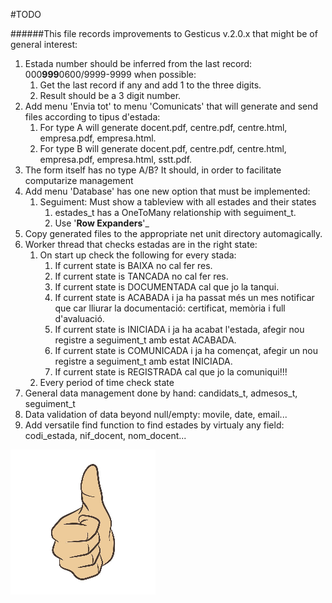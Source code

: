 #TODO

######This file records improvements to Gesticus v.2.0.x that might be of general interest:

1. Estada number should be inferred from the last record: 000**999**0600/9999-9999 when possible:
   1. Get the last record if any and add 1 to the three digits.
   1. Result should be a 3 digit number.
1. Add menu 'Envia tot' to menu 'Comunicats' that will generate and send files according to tipus d'estada:
   1. For type A will generate docent.pdf, centre.pdf, centre.html, empresa.pdf, empresa.html. 
   1. For type B will generate docent.pdf, centre.pdf, centre.html, empresa.pdf, empresa.html, sstt.pdf. 
1. The form itself has no type A/B? It should, in order to facilitate computarize management</li>
1. Add menu 'Database' has one new option that must be implemented:
   1. Seguiment: Must show a tableview with all estades and their states
      1. estades_t has a OneToMany relationship with seguiment_t.
      1. Use '**Row Expanders**'_
1. Copy generated files to the appropriate net unit directory automagically.
1. Worker thread that checks estadas are in the right state:
   1. On start up check the following for every stada:
      1. If current state is BAIXA no cal fer res.
      1. If current state is TANCADA no cal fer res.
      1. If current state is DOCUMENTADA cal que jo la tanqui.
      1. If current state is ACABADA i ja ha passat més un mes notificar que car lliurar la documentació: certificat, memòria i full d'avaluació.
      1. If current state is INICIADA i ja ha acabat l'estada, afegir nou registre a seguiment_t amb estat ACABADA.
      1. If current state is COMUNICADA i ja ha començat, afegir un nou registre a seguiment_t amb estat INICIADA.
      1. If current state is REGISTRADA cal que jo la comuniqui!!!
   1. Every period of time check state 
1. General data management done by hand: candidats_t, admesos_t, seguiment_t
1. Data validation of data beyond null/empty: movile, date, email...
1. Add versatile find function to find estades by virtualy any field: codi_estada, nif_docent, nom_docent...


![Thumb Up](./thumb_up.jpg)